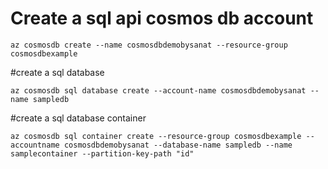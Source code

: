 # Create a sql api cosmos db account

```
az cosmosdb create --name cosmosdbdemobysanat --resource-group cosmosdbexample
```

#create a sql database

```
az cosmosdb sql database create --account-name cosmosdbdemobysanat --name sampledb
```

#create a sql database container

```
az cosmosdb sql container create --resource-group cosmosdbexample --accountname cosmosdbdemobysanat --database-name sampledb --name samplecontainer --partition-key-path "id"
```